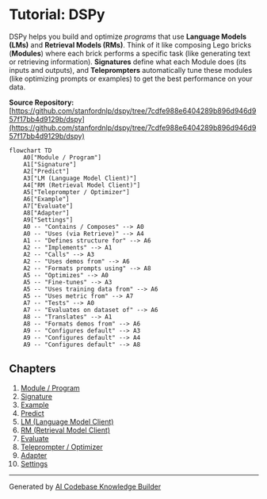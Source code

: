 # Tutorial: DSPy

DSPy helps you build and optimize *programs* that use **Language Models (LMs)** and **Retrieval Models (RMs)**.
Think of it like composing Lego bricks (**Modules**) where each brick performs a specific task (like generating text or retrieving information).
**Signatures** define what each Module does (its inputs and outputs), and **Teleprompters** automatically tune these modules (like optimizing prompts or examples) to get the best performance on your data.


**Source Repository:** [https://github.com/stanfordnlp/dspy/tree/7cdfe988e6404289b896d946d957f17bb4d9129b/dspy](https://github.com/stanfordnlp/dspy/tree/7cdfe988e6404289b896d946d957f17bb4d9129b/dspy)

```mermaid
flowchart TD
    A0["Module / Program"]
    A1["Signature"]
    A2["Predict"]
    A3["LM (Language Model Client)"]
    A4["RM (Retrieval Model Client)"]
    A5["Teleprompter / Optimizer"]
    A6["Example"]
    A7["Evaluate"]
    A8["Adapter"]
    A9["Settings"]
    A0 -- "Contains / Composes" --> A0
    A0 -- "Uses (via Retrieve)" --> A4
    A1 -- "Defines structure for" --> A6
    A2 -- "Implements" --> A1
    A2 -- "Calls" --> A3
    A2 -- "Uses demos from" --> A6
    A2 -- "Formats prompts using" --> A8
    A5 -- "Optimizes" --> A0
    A5 -- "Fine-tunes" --> A3
    A5 -- "Uses training data from" --> A6
    A5 -- "Uses metric from" --> A7
    A7 -- "Tests" --> A0
    A7 -- "Evaluates on dataset of" --> A6
    A8 -- "Translates" --> A1
    A8 -- "Formats demos from" --> A6
    A9 -- "Configures default" --> A3
    A9 -- "Configures default" --> A4
    A9 -- "Configures default" --> A8
```

## Chapters

1. [Module / Program](01_module___program.md)
2. [Signature](02_signature.md)
3. [Example](03_example.md)
4. [Predict](04_predict.md)
5. [LM (Language Model Client)](05_lm__language_model_client_.md)
6. [RM (Retrieval Model Client)](06_rm__retrieval_model_client_.md)
7. [Evaluate](07_evaluate.md)
8. [Teleprompter / Optimizer](08_teleprompter___optimizer.md)
9. [Adapter](09_adapter.md)
10. [Settings](10_settings.md)


---

Generated by [AI Codebase Knowledge Builder](https://github.com/The-Pocket/Tutorial-Codebase-Knowledge)